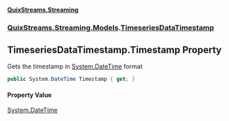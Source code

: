 #### [QuixStreams.Streaming](index.md 'index')
### [QuixStreams.Streaming.Models](QuixStreams.Streaming.Models.md 'QuixStreams.Streaming.Models').[TimeseriesDataTimestamp](TimeseriesDataTimestamp.md 'QuixStreams.Streaming.Models.TimeseriesDataTimestamp')

## TimeseriesDataTimestamp.Timestamp Property

Gets the timestamp in [System.DateTime](https://docs.microsoft.com/en-us/dotnet/api/System.DateTime 'System.DateTime') format

```csharp
public System.DateTime Timestamp { get; }
```

#### Property Value
[System.DateTime](https://docs.microsoft.com/en-us/dotnet/api/System.DateTime 'System.DateTime')